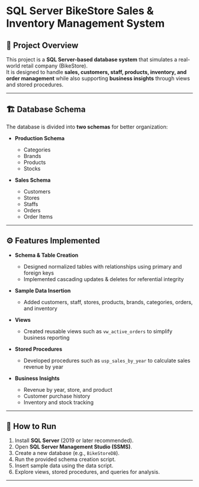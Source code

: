 # SQL Server BikeStore Sales & Inventory Management System  

## 📌 Project Overview  
This project is a **SQL Server-based database system** that simulates a real-world retail company (BikeStore).  
It is designed to handle **sales, customers, staff, products, inventory, and order management** while also supporting **business insights** through views and stored procedures.  

---

## 🏗️ Database Schema  
The database is divided into **two schemas** for better organization:  

- **Production Schema**  
  - Categories  
  - Brands  
  - Products  
  - Stocks  

- **Sales Schema**  
  - Customers  
  - Stores  
  - Staffs  
  - Orders  
  - Order Items  

---

## ⚙️ Features Implemented  

- **Schema & Table Creation**  
  - Designed normalized tables with relationships using primary and foreign keys  
  - Implemented cascading updates & deletes for referential integrity  

- **Sample Data Insertion**  
  - Added customers, staff, stores, products, brands, categories, orders, and inventory  

- **Views**  
  - Created reusable views such as `vw_active_orders` to simplify business reporting  

- **Stored Procedures**  
  - Developed procedures such as `usp_sales_by_year` to calculate sales revenue by year  

- **Business Insights**  
  - Revenue by year, store, and product  
  - Customer purchase history  
  - Inventory and stock tracking  

---

## 🚀 How to Run  

1. Install **SQL Server** (2019 or later recommended).  
2. Open **SQL Server Management Studio (SSMS)**.  
3. Create a new database (e.g., `BikeStoreDB`).  
4. Run the provided schema creation script.  
5. Insert sample data using the data script.  
6. Explore views, stored procedures, and queries for analysis.  

---
